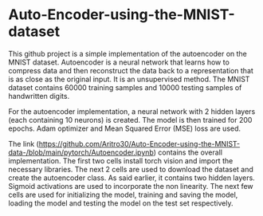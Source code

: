 # Auto-Encoder-using-the-MNIST-dataset

This github project is a simple implementation of the autoencoder on the MNIST dataset. Autoencoder is a neural network that learns how to compress data and then reconstruct the data back to a representation that is as close as the original input. It is an unsupervised method. The MNIST dataset contains 60000 training samples and 10000 testing samples of handwritten digits. 

For the autoencoder implementation, a neural network with 2 hidden layers (each containing 10 neurons) is created. The model is then trained for 200 epochs. Adam optimizer and Mean Squared Error (MSE) loss are used. 

The link (https://github.com/Aritro30/Auto-Encoder-using-the-MNIST-data-/blob/main/pytorch/Autoencoder.ipynb) contains the overall implementation. The first two cells install torch vision and import the necessary libraries. The next 2 cells are used to download the dataset and create the autoencoder class. As said earlier, it contains two hidden layers. Sigmoid activations are used to incorporate the non linearity. The next few cells are used for initializing the model, training and saving the model, loading the model and testing the model on the test set respectively.  
